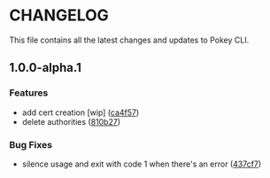 # CHANGELOG

This file contains all the latest changes and updates to Pokey CLI.

## 1.0.0-alpha.1

### Features

- add cert creation [wip] ([ca4f57](https://github.com/krystal/pokey-cli/commit/ca4f57ed147b1f96cb93edb891adcfe66cbbf0f4))
- delete authorities ([810b27](https://github.com/krystal/pokey-cli/commit/810b27634ff845c0c72bf572c16c37052404e208))

### Bug Fixes

- silence usage and exit with code 1 when there's an error ([437cf7](https://github.com/krystal/pokey-cli/commit/437cf7934a265f9fea664ad3ffda8c3a309d52c0))
